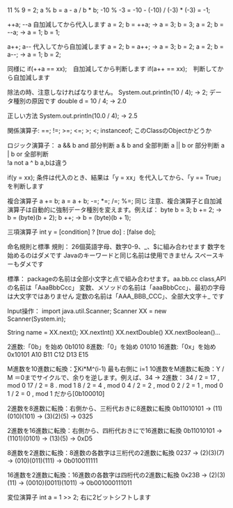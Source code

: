 11 % 9 = 2;
a % b = a - a / b * b;
-10 % -3 = -10 - (-10) / (-3) * (-3) = -1;

++a; --a 自加減してから代入します
a = 2; b = ++a; -> a = 3; b = 3;
a = 2; b = --a; -> a = 1; b = 1;

a++; a-- 代入してから自加減します
a = 2; b = a++; -> a = 3; b = 2;
a = 2; b = a--; -> a = 1; b = 2;

同様に
if(++a == xx);　自加減してから判断します
if(a++ == xx);　判断してから自加減します

除法の時、注意しなければなりません。
System.out.println(10 / 4); -> 2; データ種別の原因です
double d = 10 / 4; -> 2.0

正しい方法
System.out.println(10.0 / 4); -> 2.5

関係演算子:
==; !=; >=; <=; >; <;
instanceof; このClassのObjectかどうか

ロジック演算子：
a && b		and			部分判断
a & b		and			全部判断
a || b			or				部分判断
a | b 		or				全部判断		
!a 			not
a ^ b		a,bは違う

if(y = xx); 条件は代入のとき、結果は「y = xx」を代入してから、「y == True」を判断します

複合演算子
a += b; a = a + b;
-=; *=; /=; %=; 同じ
注意、複合演算子と自加減演算子は自動的に強制データ種別を変えます。例えば：
byte b = 3;
b += 2; -> b = (byte)(b + 2);
b ++; -> b = (byte)(b + 1);

三項演算子
int y = [condition] ? [true do] : [false do];

命名規則と標準
規則：
26個英語字母、数字0-9、_、$に組み合わせます
数字を始めるのはダメです
Javaのキーワードと同じ名前は使用できません
スペースキーもダメです

標準：
packageの名前は全部小文字と点で組み合わせます。aa.bb.cc
class,APIの名前は「AaaBbbCcc」
変数、メソッドの名前は「aaaBbbCcc」、最初の字母は大文字ではありません
定数の名前は「AAA_BBB_CCC」、全部大文字＋_ です

Input操作：
import java.util.Scanner;
Scanner XX = new Scanner(System.in);

String name = XX.next();
XX.nextInt()	XX.nextDouble()	XX.nextBoolean()...

2進数:「0b」を始め 0b1010
8進数:「0」を始め 01010
16進数:「0x」を始め 0x10101 A10 B11 C12 D13 E15

M進数を10進数に転換：∑Ki*M^(i-1) 最も右側に i=1
10進数をM進数に転換：Y / M ＝0までサイクルで、余りを逆します。例えば、34 -> 2進数：
34 / 2 = 17 , mod 0
17 / 2 = 8 . mod 1
8 / 2 = 4 , mod 0
4 / 2 = 2 , mod 0
2 / 2 = 1 , mod 0
1 / 2 = 0 , mod 1
だから[0b100010]

2進数を8進数に転換：右側から、三桁代おきに8進数に転換
0b11010101 -> (11)(010)(101) -> (3)(2)(5) -> 0325

2進数を16進数に転換：右側から、四桁代おきにで16進数に転換
0b11010101 -> (1101)(0101) -> (13)(5) -> 0xD5

8進数を2進数に転換：8進数の各数字は三桁代の2進数に転換
0237 -> (2)(3)(7) -> (010)(011)(111) -> 0b010011111

16進数を2進数に転換：16進数の各数字は四桁代の2進数に転換
0x23B -> (2)(3)(11) -> (0010)(0011)(1011) -> 0b001000111011

変位演算子
int a = 1 >> 2; 右に2ビットシフトします
